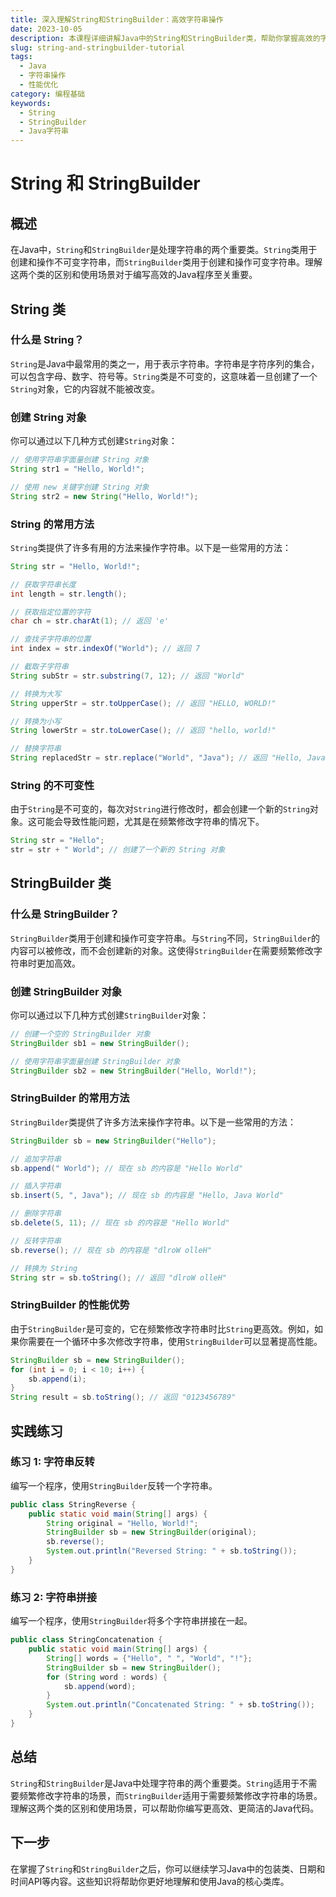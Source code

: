 ```yaml
---
title: 深入理解String和StringBuilder：高效字符串操作
date: 2023-10-05
description: 本课程详细讲解Java中的String和StringBuilder类，帮助你掌握高效的字符串操作技巧。
slug: string-and-stringbuilder-tutorial
tags:
  - Java
  - 字符串操作
  - 性能优化
category: 编程基础
keywords:
  - String
  - StringBuilder
  - Java字符串
---
```


# String 和 StringBuilder

## 概述

在Java中，`String`和`StringBuilder`是处理字符串的两个重要类。`String`类用于创建和操作不可变字符串，而`StringBuilder`类用于创建和操作可变字符串。理解这两个类的区别和使用场景对于编写高效的Java程序至关重要。

## String 类

### 什么是 String？

`String`是Java中最常用的类之一，用于表示字符串。字符串是字符序列的集合，可以包含字母、数字、符号等。`String`类是不可变的，这意味着一旦创建了一个`String`对象，它的内容就不能被改变。

### 创建 String 对象

你可以通过以下几种方式创建`String`对象：

```java
// 使用字符串字面量创建 String 对象
String str1 = "Hello, World!";

// 使用 new 关键字创建 String 对象
String str2 = new String("Hello, World!");
```

### String 的常用方法

`String`类提供了许多有用的方法来操作字符串。以下是一些常用的方法：

```java
String str = "Hello, World!";

// 获取字符串长度
int length = str.length();

// 获取指定位置的字符
char ch = str.charAt(1); // 返回 'e'

// 查找子字符串的位置
int index = str.indexOf("World"); // 返回 7

// 截取子字符串
String subStr = str.substring(7, 12); // 返回 "World"

// 转换为大写
String upperStr = str.toUpperCase(); // 返回 "HELLO, WORLD!"

// 转换为小写
String lowerStr = str.toLowerCase(); // 返回 "hello, world!"

// 替换字符串
String replacedStr = str.replace("World", "Java"); // 返回 "Hello, Java!"
```

### String 的不可变性

由于`String`是不可变的，每次对`String`进行修改时，都会创建一个新的`String`对象。这可能会导致性能问题，尤其是在频繁修改字符串的情况下。

```java
String str = "Hello";
str = str + " World"; // 创建了一个新的 String 对象
```

## StringBuilder 类

### 什么是 StringBuilder？

`StringBuilder`类用于创建和操作可变字符串。与`String`不同，`StringBuilder`的内容可以被修改，而不会创建新的对象。这使得`StringBuilder`在需要频繁修改字符串时更加高效。

### 创建 StringBuilder 对象

你可以通过以下几种方式创建`StringBuilder`对象：

```java
// 创建一个空的 StringBuilder 对象
StringBuilder sb1 = new StringBuilder();

// 使用字符串字面量创建 StringBuilder 对象
StringBuilder sb2 = new StringBuilder("Hello, World!");
```

### StringBuilder 的常用方法

`StringBuilder`类提供了许多方法来操作字符串。以下是一些常用的方法：

```java
StringBuilder sb = new StringBuilder("Hello");

// 追加字符串
sb.append(" World"); // 现在 sb 的内容是 "Hello World"

// 插入字符串
sb.insert(5, ", Java"); // 现在 sb 的内容是 "Hello, Java World"

// 删除字符串
sb.delete(5, 11); // 现在 sb 的内容是 "Hello World"

// 反转字符串
sb.reverse(); // 现在 sb 的内容是 "dlroW olleH"

// 转换为 String
String str = sb.toString(); // 返回 "dlroW olleH"
```

### StringBuilder 的性能优势

由于`StringBuilder`是可变的，它在频繁修改字符串时比`String`更高效。例如，如果你需要在一个循环中多次修改字符串，使用`StringBuilder`可以显著提高性能。

```java
StringBuilder sb = new StringBuilder();
for (int i = 0; i < 10; i++) {
    sb.append(i);
}
String result = sb.toString(); // 返回 "0123456789"
```

## 实践练习

### 练习 1: 字符串反转

编写一个程序，使用`StringBuilder`反转一个字符串。

```java
public class StringReverse {
    public static void main(String[] args) {
        String original = "Hello, World!";
        StringBuilder sb = new StringBuilder(original);
        sb.reverse();
        System.out.println("Reversed String: " + sb.toString());
    }
}
```

### 练习 2: 字符串拼接

编写一个程序，使用`StringBuilder`将多个字符串拼接在一起。

```java
public class StringConcatenation {
    public static void main(String[] args) {
        String[] words = {"Hello", " ", "World", "!"};
        StringBuilder sb = new StringBuilder();
        for (String word : words) {
            sb.append(word);
        }
        System.out.println("Concatenated String: " + sb.toString());
    }
}
```

## 总结

`String`和`StringBuilder`是Java中处理字符串的两个重要类。`String`适用于不需要频繁修改字符串的场景，而`StringBuilder`适用于需要频繁修改字符串的场景。理解这两个类的区别和使用场景，可以帮助你编写更高效、更简洁的Java代码。

## 下一步

在掌握了`String`和`StringBuilder`之后，你可以继续学习Java中的包装类、日期和时间API等内容。这些知识将帮助你更好地理解和使用Java的核心类库。
